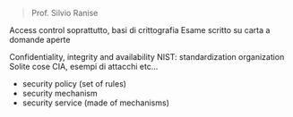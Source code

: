 > Prof. Silvio Ranise

Access control soprattutto, basi di crittografia
Esame scritto su carta a domande aperte

Confidentiality, integrity and availability
NIST: standardization organization
Solite cose CIA, esempi di attacchi etc...

- security policy (set of rules)
- security mechanism
- security service (made of mechanisms)
